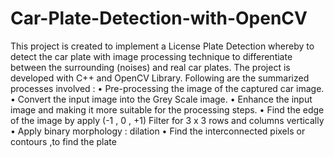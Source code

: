 # Car-Plate-Detection-with-OpenCV
This project is created to implement a License Plate Detection whereby to detect the car plate with image processing technique to differentiate between the surrounding (noises) and real car plates. The project is developed with C++ and OpenCV Library. Following are the summarized processes involved :
•	Pre-processing the image of the captured car image.
•	Convert the input image into the Grey Scale image.
•	Enhance the input image and making it more suitable for the processing steps.
•	Find the edge of the image by apply (-1 , 0 , +1) Filter for 3 x 3 rows and columns vertically
•	Apply binary morphology : dilation
•	Find the interconnected pixels or contours ,to find the plate
